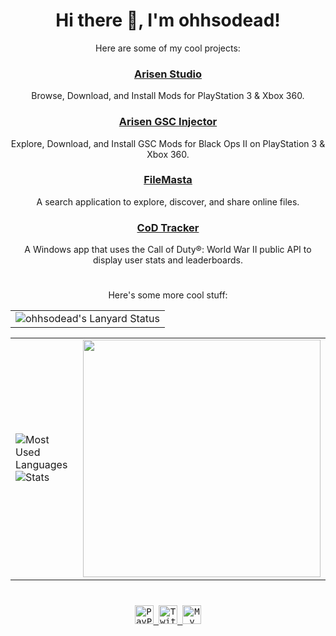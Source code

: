 <div align="center">

<h1>Hi there 👋, I'm ohhsodead!</h1>
<p>Here are some of my cool projects:</p>

<h3><a href="https://github.com/ohhsodead/arisen-studio">Arisen Studio</a></h3>
<p>Browse, Download, and Install Mods for PlayStation 3 & Xbox 360.</p>

<h3><a href="https://github.com/ohhsodead/arisen-gsc-injector">Arisen GSC Injector</a></h3>
<p>Explore, Download, and Install GSC Mods for Black Ops II on PlayStation 3 & Xbox 360.</p>

<h3><a href="https://github.com/ohhsodead/FileMasta">FileMasta</a></h3>
<p>A search application to explore, discover, and share online files.</p>

<h3><a href="https://github.com/ohhsodead/CoD-Tracker">CoD Tracker</a></h3>
<p>A Windows app that uses the Call of Duty®: World War II public API to display user stats and leaderboards.</p>

</div>

<div align="center">
<h1></h1>
<p>Here's some more cool stuff:</p>
<p></p>

<div align="center">
  <table>
    <tr>
      <td>
        <img
          src="https://lanyard.kyrie25.me/api/212676144934289408?bg=transparent&waveColor=DD6387&waveSpotifyColor=DD6387&gradient=DD6387-DD6387&imgFit=cover"
          alt="ohhsodead's Lanyard Status"
        />
      </td>
    </tr>
  </table>

  <table>
    <tr>
      <td>
        <img
          src="https://stats.tompc.live/api/top-langs/?username=ohhsodead&layout=compact&theme=transparent&text_color=cdd6f4&hide_border=true&icon_color=cba6f7&title_color=94e2d5&langs_count=8"
          alt="Most Used Languages"
        />
        <br />
        <img
          src="https://stats.tompc.live/api?username=ohhsodead&show_icons=true&theme=transparent&text_color=cdd6f4&icon_color=cba6f7&title_color=94e2d5&hide_border=true&rank_icon=percentile"
          alt="Stats"
        />
      </td>
      <td>
        <a href="https://spotify-github-profile.kittinanx.com/api/view.svg?uid=31lgscfm5xnduipreksghenpox4a&redirect=true" target="_self" title="Open In Spotify">
          <img
            src="https://spotify-github-profile.kittinanx.com/api/view.svg?uid=31lgscfm5xnduipreksghenpox4a&cover_image=true&theme=default&show_offline=false&background_color=transparent&text_color=cdd6f4&icon_color=cba6f7&title_color=94e2d5&interchange=true&bar_color_cover=true"
            style="height: 380px"
          />
        </a>
      </td>
    </tr>
    
  </table></div>

  <h1></h1>

  <kbd>
    <a href="https://paypal.me/ohhsodead">
      <img
        src="https://img.shields.io/badge/PayPal-00457C?style=for-the-badge&logo=paypal&logoColor=white&color=blue"
        alt="PayPal"
        height="30"
      /> </a
  ></kbd>
  <kbd
    ><a href="https://x.com/ohhsodead">
      <img
        src="https://img.shields.io/badge/Twitter-000000?logo=x&logoColor=white&style=for-the-badge"
        alt="Twitter"
        height="30"
      /> </a
  ></kbd>
 <kbd
    ><a href="https://open.spotify.com/user/31lgscfm5xnduipreksghenpox4a?si=45d6782d8a1d40b9">
      <img
        src="https://img.shields.io/badge/Profile-1db954?logo=spotify&logoColor=white&style=for-the-badge"
        alt="My Spotify Profile"
        height="30"
      /> </a
  ></kbd>
</div>

